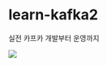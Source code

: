 # learn-kafka2
실전 카프카 개발부터 운영까지

![](https://camo.githubusercontent.com/abd26c429b85ff6a3b5a60c2012a628dc30d2e731e13311a22557720c14119e9/68747470733a2f2f696d67312e6461756d63646e2e6e65742f7468756d622f523132383078302f3f73636f64653d6d746973746f72793226666e616d653d6874747073253341253246253246626c6f672e6b616b616f63646e2e6e6574253246646e2532464f75774d6a2532466274726850426372633372253246416b74316137517758616d4b574271424c784331554b253246696d672e706e67)
